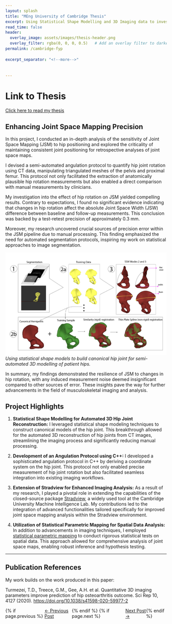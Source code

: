 ```yaml
---
layout: splash
title: "MEng University of Cambridge Thesis"
excerpt: Using Statistical Shape Modelling and 3D Imaging data to investigate the effect of hip rotation on joint space.
read_time: false
header:
  overlay_image: assets/images/thesis-header.png
  overlay_filter: rgba(0, 0, 0, 0.5)   # Add an overlay filter to darken the image
permalink: /cambridge-fyp

excerpt_separator: "<!--more-->"


---
```




<!--more-->

# Link to Thesis
[Click here to read my thesis](../assets/pdfs/fyp.pdf?inline=true)


## Enhancing Joint Space Mapping Precision

In this project, I conducted an in-depth analysis of the sensitivity of Joint Space Mapping (JSM) to hip positioning and explored the criticality of maintaining consistent joint positioning for retrospective analyses of joint space maps.

I devised a semi-automated angulation protocol to quantify hip joint rotation using CT data, manipulating triangulated meshes of the pelvis and proximal femur. This protocol not only facilitated the extraction of anatomically plausible hip rotation measurements but also enabled a direct comparison with manual measurements by clinicians.

My investigation into the effect of hip rotation on JSM yielded compelling results. Contrary to expectations, I found no significant evidence indicating that changes in hip rotation affect the absolute Joint Space Width (JSW) difference between baseline and follow-up measurements. This conclusion was backed by a test-retest precision of approximately 0.3 mm.


Moreover, my research uncovered crucial sources of precision error within the JSM pipeline due to manual processing. This finding emphasized the need for automated segmentation protocols, inspiring my work on statistical approaches to image segmentation.

![statistical shape modelling](../assets/images/ssm-fig.png)
*Using statistical shape models to build canonical hip joint for semi-automated 3D modelling of patient hips.*

In summary, my findings demonstrated the resilience of JSM to changes in hip rotation, with any induced measurement noise deemed insignificant compared to other sources of error. These insights pave the way for further advancements in the field of musculoskeletal imaging and analysis.


## Project Highlights

1. **Statistical Shape Modelling for Automated 3D Hip Joint Reconstruction:**
   I leveraged statistical shape modeling techniques to construct canonical models of the hip joint. This breakthrough allowed for the automated 3D reconstruction of hip joints from CT images, streamlining the imaging process and significantly reducing manual processing.

2. **Development of an Angulation Protocol using C++:**
    I developed a sophisticated angulation protocol in C++ by deriving a coordinate system on the hip joint. This protocol not only enabled precise measurement of hip joint rotation but also facilitated seamless integration into existing imaging workflows.

3. **Extension of Stradview for Enhanced Imaging Analysis:**
   As a result of my research, I played a pivotal role in extending the capabilities of the closed-source package [Stradview](https://mi.eng.cam.ac.uk/Main/StradView), a widely used tool at the Cambridge University Machine Intelligence Lab. My contributions led to the integration of advanced functionalities tailored specifically for improved joint space mapping analysis within the Stradview environment.

4. **Utilization of Statistical Parametric Mapping for Spatial Data Analysis:**
   In addition to advancements in imaging techniques, I employed [statistical parametric mapping](https://www.fil.ion.ucl.ac.uk/spm/) to conduct rigorous statistical tests on spatial data. This approach allowed for comprehensive analysis of joint space maps, enabling robust inference and hypothesis testing.


---

## Publication References
My work builds on the work produced in this paper: 

Turmezei, T.D., Treece, G.M., Gee, A.H. et al. Quantitative 3D imaging parameters improve prediction of hip osteoarthritis outcome. Sci Rep 10, 4127 (2020). https://doi.org/10.1038/s41598-020-59977-2


<div style="display: flex; justify-content: space-between;">
  {% if page.previous %}
    <div>
      <a href="{{ page.previous.url }}">← Previous Post</a>
    </div>
  {% endif %}
  {% if page.next %}
    <div>
      <a href="{{ page.next.url }}">Next Post →</a>
    </div>
  {% endif %}
</div>
